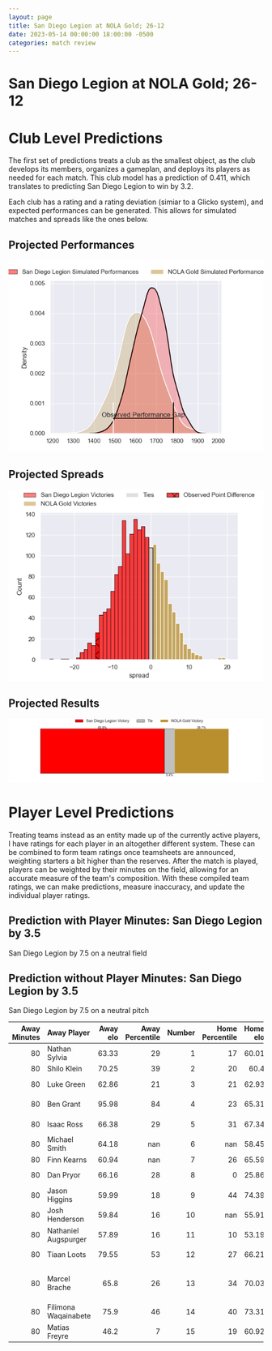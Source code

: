 ```yaml
---  
layout: page  
title: San Diego Legion at NOLA Gold; 26-12  
date: 2023-05-14 00:00:00 18:00:00 -0500  
categories: match review  
---
```

# San Diego Legion at NOLA Gold; 26-12

# Club Level Predictions


The first set of predictions treats a club as the smallest object, as the club develops its members, organizes a gameplan, and deploys its players as needed for each match. This club model has a prediction of 0.411, which translates to predicting San Diego Legion to win by 3.2.

Each club has a rating and a rating deviation (simiar to a Glicko system), and expected performances can be generated. This allows for simulated matches and spreads like the ones below.
## Projected Performances


![Projected Performances](plots/performances_2023-05-14-NOLAGold-SanDiegoLegion.png)
## Projected Spreads


![Projected Spreads](plots/spreads_2023-05-14-NOLAGold-SanDiegoLegion.png)
## Projected Results


![Projected Results](plots/resultbar_2023-05-14-NOLAGold-SanDiegoLegion.png)
# Player Level Predictions


Treating teams instead as an entity made up of the currently active players, I have ratings for each player in an altogether different system. These can be combined to form team ratings once teamsheets are announced, weighting starters a bit higher than the reserves. After the match is played, players can be weighted by their minutes on the field, allowing for an accurate measure of the team's composition. With these compiled team ratings, we can make predictions, measure inaccuracy, and update the individual player ratings.
## Prediction with Player Minutes: San Diego Legion by 3.5


San Diego Legion by 7.5 on a neutral field
## Prediction without Player Minutes: San Diego Legion by 3.5


San Diego Legion by 7.5 on a neutral pitch



|   Away Minutes | Away Player          |   Away elo |   Away Percentile |   Number |   Home Percentile |   Home elo | Home Player                              |   Home Minutes |
|---------------:|:---------------------|-----------:|------------------:|---------:|------------------:|-----------:|:-----------------------------------------|---------------:|
|             80 | Nathan Sylvia        |      63.33 |                29 |        1 |                17 |      60.01 | Jarred Adams                             |             80 |
|             80 | Shilo Klein          |      70.25 |                39 |        2 |                20 |      60.4  | Eric Howard                              |             80 |
|             80 | Luke Green           |      62.86 |                21 |        3 |                21 |      62.93 | Sean Bradley Paranihi                    |             80 |
|             80 | Ben Grant            |      95.98 |                84 |        4 |                23 |      65.31 | Cameron Dolan                            |             80 |
|             80 | Isaac Ross           |      66.38 |                29 |        5 |                31 |      67.34 | Will Waguespack                          |             80 |
|             80 | Michael Smith        |      64.18 |               nan |        6 |               nan |      58.45 | Alex Lopeti                              |             80 |
|             80 | Finn Kearns          |      60.94 |               nan |        7 |                26 |      65.59 | Malcolm May                              |             80 |
|             80 | Dan Pryor            |      66.16 |                28 |        8 |                 0 |      25.86 | Moni Tonga'uiha                          |             80 |
|             80 | Jason Higgins        |      59.99 |                18 |        9 |                44 |      74.39 | Luke Campbell                            |             80 |
|             80 | Josh Henderson       |      59.84 |                16 |       10 |               nan |      55.91 | Reece Botha                              |             80 |
|             80 | Nathaniel Augspurger |      57.89 |                16 |       11 |                10 |      53.19 | Ross Depperschmidt                       |             80 |
|             80 | Tiaan Loots          |      79.55 |                53 |       12 |                27 |      66.21 | Jordan Jackson-Hope                      |             80 |
|             80 | Marcel Brache        |      65.8  |                26 |       13 |                34 |      70.03 | Philippus Jacobus Snyman (JP) du Plessis |             80 |
|             80 | Filimona Waqainabete |      75.9  |                46 |       14 |                40 |      73.31 | Harley Wheeler                           |             80 |
|             80 | Matias Freyre        |      46.2  |                 7 |       15 |                19 |      60.92 | Jordan Trainor                           |             80 |

